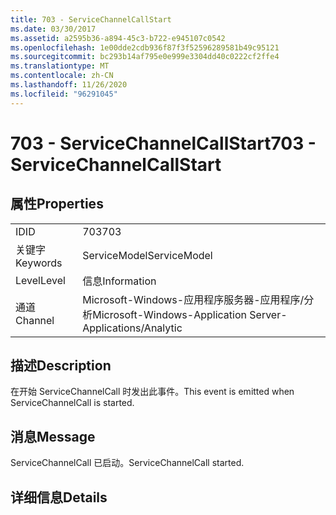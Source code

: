 ```yaml
---
title: 703 - ServiceChannelCallStart
ms.date: 03/30/2017
ms.assetid: a2595b36-a894-45c3-b722-e945107c0542
ms.openlocfilehash: 1e00dde2cdb936f87f3f52596289581b49c95121
ms.sourcegitcommit: bc293b14af795e0e999e3304dd40c0222cf2ffe4
ms.translationtype: MT
ms.contentlocale: zh-CN
ms.lasthandoff: 11/26/2020
ms.locfileid: "96291045"
---
```

# <a name="703---servicechannelcallstart"></a><span data-ttu-id="8cefc-102">703 - ServiceChannelCallStart</span><span class="sxs-lookup"><span data-stu-id="8cefc-102">703 - ServiceChannelCallStart</span></span>

## <a name="properties"></a><span data-ttu-id="8cefc-103">属性</span><span class="sxs-lookup"><span data-stu-id="8cefc-103">Properties</span></span>  
  
|||  
|-|-|  
|<span data-ttu-id="8cefc-104">ID</span><span class="sxs-lookup"><span data-stu-id="8cefc-104">ID</span></span>|<span data-ttu-id="8cefc-105">703</span><span class="sxs-lookup"><span data-stu-id="8cefc-105">703</span></span>|  
|<span data-ttu-id="8cefc-106">关键字</span><span class="sxs-lookup"><span data-stu-id="8cefc-106">Keywords</span></span>|<span data-ttu-id="8cefc-107">ServiceModel</span><span class="sxs-lookup"><span data-stu-id="8cefc-107">ServiceModel</span></span>|  
|<span data-ttu-id="8cefc-108">Level</span><span class="sxs-lookup"><span data-stu-id="8cefc-108">Level</span></span>|<span data-ttu-id="8cefc-109">信息</span><span class="sxs-lookup"><span data-stu-id="8cefc-109">Information</span></span>|  
|<span data-ttu-id="8cefc-110">通道</span><span class="sxs-lookup"><span data-stu-id="8cefc-110">Channel</span></span>|<span data-ttu-id="8cefc-111">Microsoft-Windows-应用程序服务器-应用程序/分析</span><span class="sxs-lookup"><span data-stu-id="8cefc-111">Microsoft-Windows-Application Server-Applications/Analytic</span></span>|  
  
## <a name="description"></a><span data-ttu-id="8cefc-112">描述</span><span class="sxs-lookup"><span data-stu-id="8cefc-112">Description</span></span>  

 <span data-ttu-id="8cefc-113">在开始 ServiceChannelCall 时发出此事件。</span><span class="sxs-lookup"><span data-stu-id="8cefc-113">This event is emitted when ServiceChannelCall is started.</span></span>  
  
## <a name="message"></a><span data-ttu-id="8cefc-114">消息</span><span class="sxs-lookup"><span data-stu-id="8cefc-114">Message</span></span>  

 <span data-ttu-id="8cefc-115">ServiceChannelCall 已启动。</span><span class="sxs-lookup"><span data-stu-id="8cefc-115">ServiceChannelCall started.</span></span>  
  
## <a name="details"></a><span data-ttu-id="8cefc-116">详细信息</span><span class="sxs-lookup"><span data-stu-id="8cefc-116">Details</span></span>
